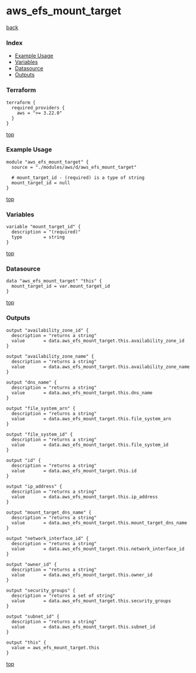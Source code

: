 # aws_efs_mount_target
[back](../aws.md)
### Index
- [Example Usage](#example-usage)
- [Variables](#variables)
- [Datasource](#datasource)
- [Outputs](#outputs)
### Terraform
```hcl
terraform {
  required_providers {
    aws = ">= 3.22.0"
  }
}
```
[top](#index)
### Example Usage
```hcl
module "aws_efs_mount_target" {
  source = "./modules/aws/d/aws_efs_mount_target"

  # mount_target_id - (required) is a type of string
  mount_target_id = null
}
```
[top](#index)
### Variables
```hcl
variable "mount_target_id" {
  description = "(required)"
  type        = string
}
```
[top](#index)

### Datasource
```hcl
data "aws_efs_mount_target" "this" {
  mount_target_id = var.mount_target_id
}
```
[top](#index)
### Outputs
```hcl
output "availability_zone_id" {
  description = "returns a string"
  value       = data.aws_efs_mount_target.this.availability_zone_id
}

output "availability_zone_name" {
  description = "returns a string"
  value       = data.aws_efs_mount_target.this.availability_zone_name
}

output "dns_name" {
  description = "returns a string"
  value       = data.aws_efs_mount_target.this.dns_name
}

output "file_system_arn" {
  description = "returns a string"
  value       = data.aws_efs_mount_target.this.file_system_arn
}

output "file_system_id" {
  description = "returns a string"
  value       = data.aws_efs_mount_target.this.file_system_id
}

output "id" {
  description = "returns a string"
  value       = data.aws_efs_mount_target.this.id
}

output "ip_address" {
  description = "returns a string"
  value       = data.aws_efs_mount_target.this.ip_address
}

output "mount_target_dns_name" {
  description = "returns a string"
  value       = data.aws_efs_mount_target.this.mount_target_dns_name
}

output "network_interface_id" {
  description = "returns a string"
  value       = data.aws_efs_mount_target.this.network_interface_id
}

output "owner_id" {
  description = "returns a string"
  value       = data.aws_efs_mount_target.this.owner_id
}

output "security_groups" {
  description = "returns a set of string"
  value       = data.aws_efs_mount_target.this.security_groups
}

output "subnet_id" {
  description = "returns a string"
  value       = data.aws_efs_mount_target.this.subnet_id
}

output "this" {
  value = aws_efs_mount_target.this
}
```
[top](#index)
